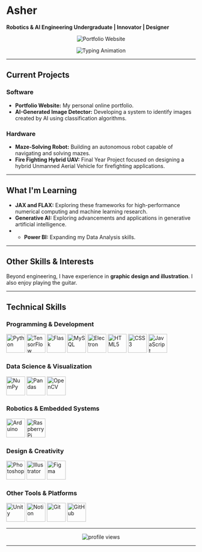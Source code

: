 # Asher

**Robotics & AI Engineering Undergraduate | Innovator | Designer**

<p align="center">
  <a href="https://awshae.github.io/Asher/" target="_blank" style="text-decoration: none;">
    <img src="https://img.shields.io/badge/View_My_Portfolio-Website-blue?style=flat-square&logo=google-chrome&logoColor=white" alt="Portfolio Website"/>
  </a>
</p>

<p align="center">
  <img src="https://readme-typing-svg.demolab.com?font=Fira+Code&size=20&pause=1000&color=3670A9&center=true&width=450&lines=Robotics+%7C+AI+%7C+Design;Software+Development;Hardware+Engineering" alt="Typing Animation" />
</p>

---

## Current Projects

### Software
* **Portfolio Website:** My personal online portfolio.
* **AI-Generated Image Detector:** Developing a system to identify images created by AI using classification algorithms.

### Hardware
* **Maze-Solving Robot:** Building an autonomous robot capable of navigating and solving mazes.
* **Fire Fighting Hybrid UAV:** Final Year Project focused on designing a hybrid Unmanned Aerial Vehicle for firefighting applications.

---

## What I'm Learning

* **JAX and FLAX:** Exploring these frameworks for high-performance numerical computing and machine learning research.
* **Generative AI:** Exploring advancements and applications in generative artificial intelligence.
* * **Power BI:** Expanding my Data Analysis skills.

---

## Other Skills & Interests

Beyond engineering, I have experience in **graphic design and illustration**. I also enjoy playing the guitar.

---

## Technical Skills

### Programming & Development
<p align="left">
  <img src="https://cdn.jsdelivr.net/gh/devicons/devicon/icons/python/python-original.svg" alt="Python" height="50" title="Python">
  <img src="https://cdn.jsdelivr.net/gh/devicons/devicon/icons/tensorflow/tensorflow-original.svg" alt="TensorFlow" height="50" title="TensorFlow">
  <img src="https://cdn.jsdelivr.net/gh/devicons/devicon/icons/flask/flask-original.svg" alt="Flask" height="50" title="Flask">
  <img src="https://cdn.jsdelivr.net/gh/devicons/devicon/icons/mysql/mysql-original.svg" alt="MySQL" height="50" title="MySQL">
  <img src="https://cdn.jsdelivr.net/gh/devicons/devicon/icons/electron/electron-original.svg" alt="Electron" height="50" title="Electron">
  <img src="https://cdn.jsdelivr.net/gh/devicons/devicon/icons/html5/html5-original.svg" alt="HTML5" height="50" title="HTML5">
  <img src="https://cdn.jsdelivr.net/gh/devicons/devicon/icons/css3/css3-original.svg" alt="CSS3" height="50" title="CSS3">
  <img src="https://cdn.jsdelivr.net/gh/devicons/devicon/icons/javascript/javascript-original.svg" alt="JavaScript" height="50" title="JavaScript">
</p>

### Data Science & Visualization
<p align="left">
  <img src="https://cdn.jsdelivr.net/gh/devicons/devicon/icons/numpy/numpy-original.svg" alt="NumPy" height="50" title="NumPy">
  <img src="https://cdn.jsdelivr.net/gh/devicons/devicon/icons/pandas/pandas-original.svg" alt="Pandas" height="50" title="Pandas">
  <img src="https://cdn.jsdelivr.net/gh/devicons/devicon/icons/opencv/opencv-original.svg" alt="OpenCV" height="50" title="OpenCV">
</p>

### Robotics & Embedded Systems
<p align="left">
  <img src="https://cdn.jsdelivr.net/gh/devicons/devicon/icons/arduino/arduino-original.svg" alt="Arduino" height="50" title="Arduino">
  <img src="https://cdn.jsdelivr.net/gh/devicons/devicon/icons/raspberrypi/raspberrypi-original.svg" alt="Raspberry Pi" height="50" title="Raspberry Pi">
</p>

### Design & Creativity
<p align="left">
  <img src="https://cdn.jsdelivr.net/gh/devicons/devicon/icons/photoshop/photoshop-plain.svg" alt="Photoshop" height="50" title="Photoshop">
  <img src="https://cdn.jsdelivr.net/gh/devicons/devicon/icons/illustrator/illustrator-plain.svg" alt="Illustrator" height="50" title="Illustrator">
  <img src="https://cdn.jsdelivr.net/gh/devicons/devicon/icons/figma/figma-original.svg" alt="Figma" height="50" title="Figma">
</p>

### Other Tools & Platforms
<p align="left">
  <img src="https://cdn.jsdelivr.net/gh/devicons/devicon/icons/unity/unity-original.svg" alt="Unity" height="50" title="Unity">
  <img src="https://cdn.jsdelivr.net/gh/devicons/devicon/icons/notion/notion-original.svg" alt="Notion" height="50" title="Notion">
  <img src="https://cdn.jsdelivr.net/gh/devicons/devicon/icons/git/git-original.svg" alt="Git" height="50" title="Git">
  <img src="https://cdn.jsdelivr.net/gh/devicons/devicon/icons/github/github-original.svg" alt="GitHub" height="50" title="GitHub">
</p>

---

<p align="center">
  <img src="https://komarev.com/ghpvc/?username=Awshae&style=flat-square&label=Profile+Views&color=blue" alt="profile views"/>
</>

---
